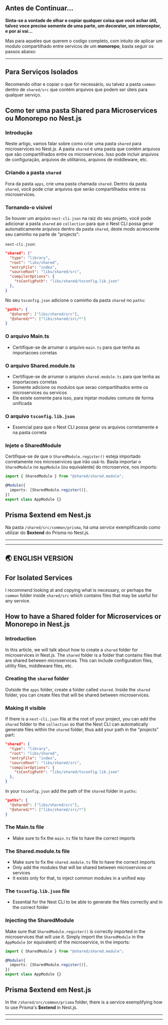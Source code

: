## Antes de Continuar...

**Sinta-se a vontade de olhar e copiar qualquer coisa que você achar útil, talvez voce precise somente de uma parte, um decorator, um interceptor, e por ai vai...**

Mas para aqueles que querem o codigo completo, com intuito de aplicar um modulo compartilhado entre servicos de um **monorepo**, basta seguir os passos abaixo:

---

## Para Serviços Isolados

Recomendo olhar e copiar o que for necessário, ou talvez a pasta `common` dentro de `shared/src` que contém arquivos que podem ser úteis para qualquer serviço.

## Como ter uma pasta Shared para Microservices ou Monorepo no Nest.js

### Introdução

Neste artigo, vamos falar sobre como criar uma pasta `shared` para microservices no Nest.js. A pasta `shared` é uma pasta que contém arquivos que são compartilhados entre os microservices. Isso pode incluir arquivos de configuração, arquivos de utilitários, arquivos de middleware, etc.

### Criando a pasta `shared`

Fora da pasta `apps`, crie uma pasta chamada `shared`. Dentro da pasta `shared`, você pode criar arquivos que serão compartilhados entre os microservices.

### Tornando-o visivel

Se houver um arquivo `nest-cli.json` na raiz do seu projeto, você pode adicionar a pasta `shared` ao `collection` para que o Nest CLI possa gerar automaticamente arquivos dentro da pasta `shared`, deste modo acrescente seu caminho na parte de "projects":

`nest-cli.json`:

```json
"shared": {'
  "type": "library",
  "root": "libs/shared",
  "entryFile": "index",
  "sourceRoot": "libs/shared/src",
  "compilerOptions": {
    "tsConfigPath": "libs/shared/tsconfig.lib.json"
  },
}
```

No seu `tsconfig.json` adicione o caminho da pasta `shared` no `paths`:

```json
"paths": {
  "@shared": ["libs/shared/src"],
  "@shared/*": ["libs/shared/src/*"]
}
```

### O arquivo Main.ts

- Certifique-se de arrumar o arquivo `main.ts` para que tenha as importacoes corretas

### O arquivo Shared.module.ts

- Certifique-se de arrumar o arquivo `shared.module.ts` para que tenha as importacoes corretas
- Somente adicione os modulos que serao compartilhados entre os microservices ou servicos
- Ele existe somente para isso, para injetar modules comuns de forma unificada

### O arquivo `tsconfig.lib.json`

- Essencial para que o Nest CLI possa gerar os arquivos corretamente e na pasta correta

### Injete o SharedModule

Certifique-se de que o `SharedModule.register()` esteja importado corretamente nos microservices que irão usá-lo. Basta importar o `SharedModule` no `AppModule` (ou equivalente) do microservice, nos imports:

```typescript
import { SharedModule } from "@shared/shared.module";

@Module({
  imports: [SharedModule.register()],
})
export class AppModule {}
```

## Prisma $extend em Nest.js

Na pasta `/shared/src/common/prisma`, há uma _service_ exemplificando como utilizar do **$extend** do Prisma no Nest.js.

---

---

## 🌏 ENGLISH VERSION

## For Isolated Services

I recommend looking at and copying what is necessary, or perhaps the `common` folder inside `shared/src` which contains files that may be useful for any service.

## How to have a Shared folder for Microservices or Monorepo in Nest.js

### Introduction

In this article, we will talk about how to create a `shared` folder for microservices in Nest.js. The `shared` folder is a folder that contains files that are shared between microservices. This can include configuration files, utility files, middleware files, etc.

### Creating the `shared` folder

Outside the `apps` folder, create a folder called `shared`. Inside the `shared` folder, you can create files that will be shared between microservices.

### Making it visible

If there is a `nest-cli.json` file at the root of your project, you can add the `shared` folder to the `collection` so that the Nest CLI can automatically generate files within the `shared` folder, thus add your path in the "projects" part:

```json
"shared": {
  "type": "library",
  "root": "libs/shared",
  "entryFile": "index",
  "sourceRoot": "libs/shared/src",
  "compilerOptions": {
    "tsConfigPath": "libs/shared/tsconfig.lib.json"
  },
}
```

In your `tsconfig.json` add the path of the `shared` folder in `paths`:

```json
"paths": {
  "@shared": ["libs/shared/src"],
  "@shared/*": ["libs/shared/src/*"]
}
```

### The Main.ts file

- Make sure to fix the `main.ts` file to have the correct imports

### The Shared.module.ts file

- Make sure to fix the `shared.module.ts` file to have the correct imports
- Only add the modules that will be shared between microservices or services
- It exists only for that, to inject common modules in a unified way

### The `tsconfig.lib.json` file

- Essential for the Nest CLI to be able to generate the files correctly and in the correct folder

### Injecting the SharedModule

Make sure that `SharedModule.register()` is correctly imported in the microservices that will use it. Simply import the `SharedModule` in the `AppModule` (or equivalent) of the microservice, in the imports:

```typescript
import { SharedModule } from "@shared/shared.module";

@Module({
  imports: [SharedModule.register()],
})
export class AppModule {}
```

## Prisma $extend em Nest.js

In the `/shared/src/common/prisma` folder, there is a service exemplifying how to use Prisma's **$extend** in Nest.js.

---

---
